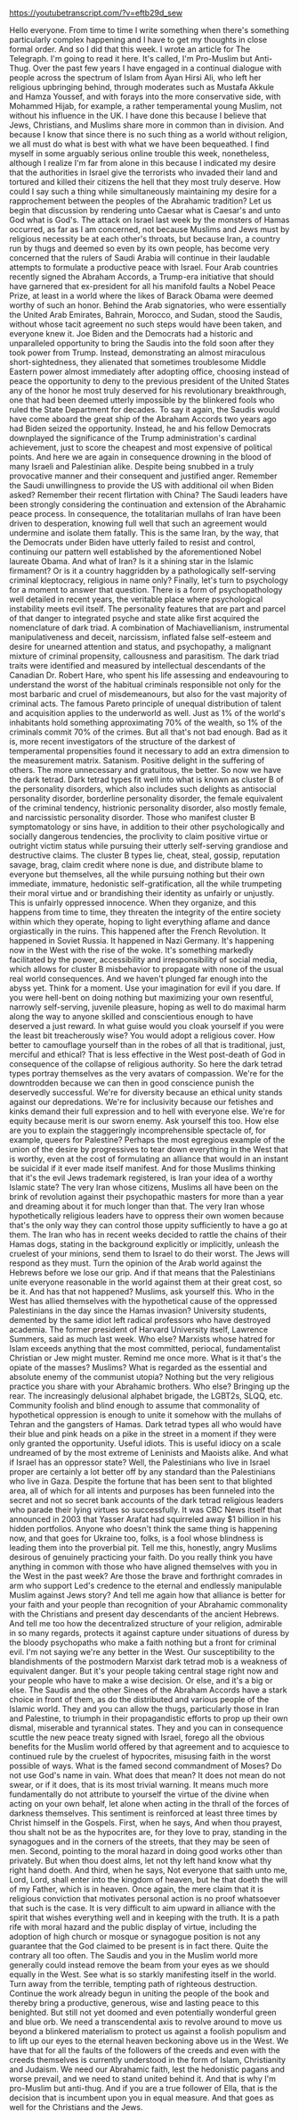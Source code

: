 https://youtubetranscript.com/?v=eftb29d_sew

 Hello everyone. From time to time I write something when there's something particularly complex happening and I have to get my thoughts in close formal order. And so I did that this week. I wrote an article for The Telegraph. I'm going to read it here. It's called, I'm Pro-Muslim but Anti-Thug. Over the past few years I have engaged in a continual dialogue with people across the spectrum of Islam from Ayan Hirsi Ali, who left her religious upbringing behind, through moderates such as Mustafa Akkule and Hamza Youssef, and with forays into the more conservative side, with Mohammed Hijab, for example, a rather temperamental young Muslim, not without his influence in the UK. I have done this because I believe that Jews, Christians, and Muslims share more in common than in division. And because I know that since there is no such thing as a world without religion, we all must do what is best with what we have been bequeathed. I find myself in some arguably serious online trouble this week, nonetheless, although I realize I'm far from alone in this because I indicated my desire that the authorities in Israel give the terrorists who invaded their land and tortured and killed their citizens the hell that they most truly deserve. How could I say such a thing while simultaneously maintaining my desire for a rapprochement between the peoples of the Abrahamic tradition? Let us begin that discussion by rendering unto Caesar what is Caesar's and unto God what is God's. The attack on Israel last week by the monsters of Hamas occurred, as far as I am concerned, not because Muslims and Jews must by religious necessity be at each other's throats, but because Iran, a country run by thugs and deemed so even by its own people, has become very concerned that the rulers of Saudi Arabia will continue in their laudable attempts to formulate a productive peace with Israel. Four Arab countries recently signed the Abraham Accords, a Trump-era initiative that should have garnered that ex-president for all his manifold faults a Nobel Peace Prize, at least in a world where the likes of Barack Obama were deemed worthy of such an honor. Behind the Arab signatories, who were essentially the United Arab Emirates, Bahrain, Morocco, and Sudan, stood the Saudis, without whose tacit agreement no such steps would have been taken, and everyone knew it. Joe Biden and the Democrats had a historic and unparalleled opportunity to bring the Saudis into the fold soon after they took power from Trump. Instead, demonstrating an almost miraculous short-sightedness, they alienated that sometimes troublesome Middle Eastern power almost immediately after adopting office, choosing instead of peace the opportunity to deny to the previous president of the United States any of the honor he most truly deserved for his revolutionary breakthrough, one that had been deemed utterly impossible by the blinkered fools who ruled the State Department for decades. To say it again, the Saudis would have come aboard the great ship of the Abraham Accords two years ago had Biden seized the opportunity. Instead, he and his fellow Democrats downplayed the significance of the Trump administration's cardinal achievement, just to score the cheapest and most expensive of political points. And here we are again in consequence drowning in the blood of many Israeli and Palestinian alike. Despite being snubbed in a truly provocative manner and their consequent and justified anger. Remember the Saudi unwillingness to provide the US with additional oil when Biden asked? Remember their recent flirtation with China? The Saudi leaders have been strongly considering the continuation and extension of the Abrahamic peace process. In consequence, the totalitarian mullahs of Iran have been driven to desperation, knowing full well that such an agreement would undermine and isolate them fatally. This is the same Iran, by the way, that the Democrats under Biden have utterly failed to resist and control, continuing our pattern well established by the aforementioned Nobel laureate Obama. And what of Iran? Is it a shining star in the Islamic firmament? Or is it a country haggridden by a pathologically self-serving criminal kleptocracy, religious in name only? Finally, let's turn to psychology for a moment to answer that question. There is a form of psychopathology well detailed in recent years, the veritable place where psychological instability meets evil itself. The personality features that are part and parcel of that danger to integrated psyche and state alike first acquired the nomenclature of dark triad. A combination of Machiavellianism, instrumental manipulativeness and deceit, narcissism, inflated false self-esteem and desire for unearned attention and status, and psychopathy, a malignant mixture of criminal propensity, callousness and parasitism. The dark triad traits were identified and measured by intellectual descendants of the Canadian Dr. Robert Hare, who spent his life assessing and endeavouring to understand the worst of the habitual criminals responsible not only for the most barbaric and cruel of misdemeanours, but also for the vast majority of criminal acts. The famous Pareto principle of unequal distribution of talent and acquisition applies to the underworld as well. Just as 1% of the world's inhabitants hold something approximating 70% of the wealth, so 1% of the criminals commit 70% of the crimes. But all that's not bad enough. Bad as it is, more recent investigators of the structure of the darkest of temperamental propensities found it necessary to add an extra dimension to the measurement matrix. Satanism. Positive delight in the suffering of others. The more unnecessary and gratuitous, the better. So now we have the dark tetrad. Dark tetrad types fit well into what is known as cluster B of the personality disorders, which also includes such delights as antisocial personality disorder, borderline personality disorder, the female equivalent of the criminal tendency, histrionic personality disorder, also mostly female, and narcissistic personality disorder. Those who manifest cluster B symptomatology or sins have, in addition to their other psychologically and socially dangerous tendencies, the proclivity to claim positive virtue or outright victim status while pursuing their utterly self-serving grandiose and destructive claims. The cluster B types lie, cheat, steal, gossip, reputation savage, brag, claim credit where none is due, and distribute blame to everyone but themselves, all the while pursuing nothing but their own immediate, immature, hedonistic self-gratification, all the while trumpeting their moral virtue and or brandishing their identity as unfairly or unjustly. This is unfairly oppressed innocence. When they organize, and this happens from time to time, they threaten the integrity of the entire society within which they operate, hoping to light everything aflame and dance orgiastically in the ruins. This happened after the French Revolution. It happened in Soviet Russia. It happened in Nazi Germany. It's happening now in the West with the rise of the woke. It's something markedly facilitated by the power, accessibility and irresponsibility of social media, which allows for cluster B misbehavior to propagate with none of the usual real world consequences. And we haven't plunged far enough into the abyss yet. Think for a moment. Use your imagination for evil if you dare. If you were hell-bent on doing nothing but maximizing your own resentful, narrowly self-serving, juvenile pleasure, hoping as well to do maximal harm along the way to anyone skilled and conscientious enough to have deserved a just reward. In what guise would you cloak yourself if you were the least bit treacherously wise? You would adopt a religious cover. How better to camouflage yourself than in the robes of all that is traditional, just, merciful and ethical? That is less effective in the West post-death of God in consequence of the collapse of religious authority. So here the dark tetrad types portray themselves as the very avatars of compassion. We're for the downtrodden because we can then in good conscience punish the deservedly successful. We're for diversity because an ethical unity stands against our depredations. We're for inclusivity because our fetishes and kinks demand their full expression and to hell with everyone else. We're for equity because merit is our sworn enemy. Ask yourself this too. How else are you to explain the staggeringly incomprehensible spectacle of, for example, queers for Palestine? Perhaps the most egregious example of the union of the desire by progressives to tear down everything in the West that is worthy, even at the cost of formulating an alliance that would in an instant be suicidal if it ever made itself manifest. And for those Muslims thinking that it's the evil Jews trademark registered, is Iran your idea of a worthy Islamic state? The very Iran whose citizens, Muslims all have been on the brink of revolution against their psychopathic masters for more than a year and dreaming about it for much longer than that. The very Iran whose hypothetically religious leaders have to oppress their own women because that's the only way they can control those uppity sufficiently to have a go at them. The Iran who has in recent weeks decided to rattle the chains of their Hamas dogs, stating in the background explicitly or implicitly, unleash the cruelest of your minions, send them to Israel to do their worst. The Jews will respond as they must. Turn the opinion of the Arab world against the Hebrews before we lose our grip. And if that means that the Palestinians unite everyone reasonable in the world against them at their great cost, so be it. And has that not happened? Muslims, ask yourself this. Who in the West has allied themselves with the hypothetical cause of the oppressed Palestinians in the day since the Hamas invasion? University students, demented by the same idiot left radical professors who have destroyed academia. The former president of Harvard University itself, Lawrence Summers, said as much last week. Who else? Marxists whose hatred for Islam exceeds anything that the most committed, periocal, fundamentalist Christian or Jew might muster. Remind me once more. What is it that's the opiate of the masses? Muslims? What is regarded as the essential and absolute enemy of the communist utopia? Nothing but the very religious practice you share with your Abrahamic brothers. Who else? Bringing up the rear. The increasingly delusional alphabet brigade, the LGBT2s, SLQQ, etc. Community foolish and blind enough to assume that commonality of hypothetical oppression is enough to unite it somehow with the mullahs of Tehran and the gangsters of Hamas. Dark tetrad types all who would have their blue and pink heads on a pike in the street in a moment if they were only granted the opportunity. Useful idiots. This is useful idiocy on a scale undreamed of by the most extreme of Leninists and Maoists alike. And what if Israel has an oppressor state? Well, the Palestinians who live in Israel proper are certainly a lot better off by any standard than the Palestinians who live in Gaza. Despite the fortune that has been sent to that blighted area, all of which for all intents and purposes has been funneled into the secret and not so secret bank accounts of the dark tetrad religious leaders who parade their lying virtues so successfully. It was CBC News itself that announced in 2003 that Yasser Arafat had squirreled away $1 billion in his hidden portfolios. Anyone who doesn't think the same thing is happening now, and that goes for Ukraine too, folks, is a fool whose blindness is leading them into the proverbial pit. Tell me this, honestly, angry Muslims desirous of genuinely practicing your faith. Do you really think you have anything in common with those who have aligned themselves with you in the West in the past week? Are those the brave and forthright comrades in arm who support Led's credence to the eternal and endlessly manipulable Muslim against Jews story? And tell me again how that alliance is better for your faith and your people than recognition of your Abrahamic commonality with the Christians and present day descendants of the ancient Hebrews. And tell me too how the decentralized structure of your religion, admirable in so many regards, protects it against capture under situations of duress by the bloody psychopaths who make a faith nothing but a front for criminal evil. I'm not saying we're any better in the West. Our susceptibility to the blandishments of the postmodern Marxist dark tetrad mob is a weakness of equivalent danger. But it's your people taking central stage right now and your people who have to make a wise decision. Or else, and it's a big or else. The Saudis and the other Sinees of the Abraham Accords have a stark choice in front of them, as do the distributed and various people of the Islamic world. They and you can allow the thugs, particularly those in Iran and Palestine, to triumph in their propagandistic efforts to prop up their own dismal, miserable and tyrannical states. They and you can in consequence scuttle the new peace treaty signed with Israel, forego all the obvious benefits for the Muslim world offered by that agreement and to acquiesce to continued rule by the cruelest of hypocrites, misusing faith in the worst possible of ways. What is the famed second commandment of Moses? Do not use God's name in vain. What does that mean? It does not mean do not swear, or if it does, that is its most trivial warning. It means much more fundamentally do not attribute to yourself the virtue of the divine when acting on your own behalf, let alone when acting in the thrall of the forces of darkness themselves. This sentiment is reinforced at least three times by Christ himself in the Gospels. First, when he says, And when thou prayest, thou shalt not be as the hypocrites are, for they love to pray, standing in the synagogues and in the corners of the streets, that they may be seen of men. Second, pointing to the moral hazard in doing good works other than privately. But when thou doest alms, let not thy left hand know what thy right hand doeth. And third, when he says, Not everyone that saith unto me, Lord, Lord, shall enter into the kingdom of heaven, but he that doeth the will of my Father, which is in heaven. Once again, the mere claim that it is religious conviction that motivates personal action is no proof whatsoever that such is the case. It is very difficult to aim upward in alliance with the spirit that wishes everything well and in keeping with the truth. It is a path rife with moral hazard and the public display of virtue, including the adoption of high church or mosque or synagogue position is not any guarantee that the God claimed to be present is in fact there. Quite the contrary all too often. The Saudis and you in the Muslim world more generally could instead remove the beam from your eyes as we should equally in the West. See what is so starkly manifesting itself in the world. Turn away from the terrible, tempting path of righteous destruction. Continue the work already begun in uniting the people of the book and thereby bring a productive, generous, wise and lasting peace to this benighted. But still not yet doomed and even potentially wonderful green and blue orb. We need a transcendental axis to revolve around to move us beyond a blinkered materialism to protect us against a foolish populism and to lift up our eyes to the eternal heaven beckoning above us in the West. We have that for all the faults of the followers of the creeds and even with the creeds themselves is currently understood in the form of Islam, Christianity and Judaism. We need our Abrahamic faith, lest the hedonistic pagans and worse prevail, and we need to stand united behind it. And that is why I'm pro-Muslim but anti-thug. And if you are a true follower of Ella, that is the decision that is incumbent upon you in equal measure. And that goes as well for the Christians and the Jews.